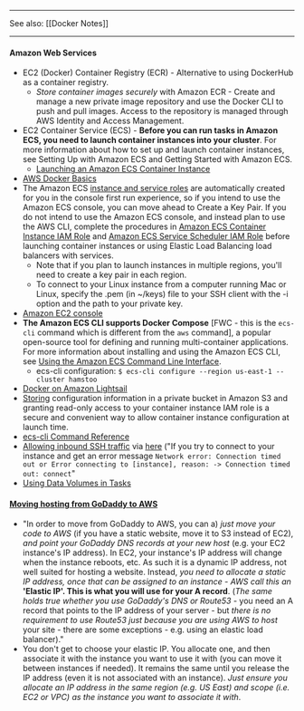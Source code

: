 ***

See also: [[Docker Notes]]

***

#### Amazon Web Services
* EC2 (Docker) Container Registry (ECR) - Alternative to using DockerHub as a container registry.
  * *Store container images securely* with Amazon ECR - Create and manage a new private image repository and use the Docker CLI to push and pull images. Access to the repository is managed through AWS Identity and Access Management. 
* EC2 Container Service (ECS) - **Before you can run tasks in Amazon ECS, you need to launch container instances into your cluster**. For more information about how to set up and launch container instances, see Setting Up with Amazon ECS and Getting Started with Amazon ECS.
  * [Launching an Amazon ECS Container Instance](http://docs.aws.amazon.com/AmazonECS/latest/developerguide/launch_container_instance.html)
* [AWS Docker Basics](http://docs.aws.amazon.com/AmazonECS/latest/developerguide/docker-basics.html)
* The Amazon ECS [instance and service roles](http://docs.aws.amazon.com/AmazonECS/latest/developerguide/get-set-up-for-amazon-ecs.html#create-an-iam-user) are automatically created for you in the console first run experience, so if you intend to use the Amazon ECS console, you can move ahead to Create a Key Pair. If you do not intend to use the Amazon ECS console, and instead plan to use the AWS CLI, complete the procedures in [Amazon ECS Container Instance IAM Role](http://docs.aws.amazon.com/AmazonECS/latest/developerguide/instance_IAM_role.html) and [Amazon ECS Service Scheduler IAM Role](http://docs.aws.amazon.com/AmazonECS/latest/developerguide/service_IAM_role.html) before launching container instances or using Elastic Load Balancing load balancers with services.
  * Note that if you plan to launch instances in multiple regions, you'll need to create a key pair in each region.
  * To connect to your Linux instance from a computer running Mac or Linux, specify the .pem (in ~/keys) file to your SSH client with the -i option and the path to your private key.
* [Amazon EC2 console](https://console.aws.amazon.com/ec2/)
* **The Amazon ECS CLI supports Docker Compose** [FWC - this is the `ecs-cli` command which is different from the `aws` command], a popular open-source tool for defining and running multi-container applications. For more information about installing and using the Amazon ECS CLI, see [Using the Amazon ECS Command Line Interface](http://docs.aws.amazon.com/AmazonECS/latest/developerguide/ECS_CLI.html).
  * ecs-cli configuration: `$ ecs-cli configure --region us-east-1 --cluster hamstoo`
* [Docker on Amazon Lightsail](https://davekz.com/docker-on-lightsail/)
* [Storing](http://docs.aws.amazon.com/AmazonECS/latest/developerguide/instance_IAM_role.html) configuration information in a private bucket in Amazon S3 and granting read-only access to your container instance IAM role is a secure and convenient way to allow container instance configuration at launch time.
* [ecs-cli Command Reference](http://docs.aws.amazon.com/AmazonECS/latest/developerguide/cmd-ecs-cli.html)
* [Allowing inbound SSH traffic](http://docs.aws.amazon.com/AWSEC2/latest/UserGuide/authorizing-access-to-an-instance.html#add-rule-authorize-access) via [here](http://docs.aws.amazon.com/AWSEC2/latest/UserGuide/TroubleshootingInstancesConnecting.html) ("If you try to connect to your instance and get an error message `Network error: Connection timed out or Error connecting to [instance], reason: -> Connection timed out: connect`"
* [Using Data Volumes in Tasks](http://docs.aws.amazon.com/AmazonECS/latest/developerguide/using_data_volumes.html)

#### [Moving hosting from GoDaddy to AWS](http://serverfault.com/questions/611805/switching-hosting-from-godaddy-to-aws)
* "In order to move from GoDaddy to AWS, you can a) *just move your code to AWS* (if you have a static website, move it to S3 instead of EC2), *and point your GoDaddy DNS records at your new host* (e.g. your EC2 instance's IP address). In EC2, your instance's IP address will change when the instance reboots, etc. As such it is a dynamic IP address, not well suited for hosting a website. Instead, *you need to allocate a static IP address, once that can be assigned to an instance - AWS call this an* **'Elastic IP'. This is what you will use for your A record**. (*The same holds true whether you use GoDaddy's DNS or Route53* - you need an A record that points to the IP address of your server - but *there is no requirement to use Route53 just because you are using AWS to host* your site - there are some exceptions - e.g. using an elastic load balancer)."
* You don't get to choose your elastic IP. You allocate one, and then associate it with the instance you want to use it with (you can move it between instances if needed). It remains the same until you release the IP address (even it is not associated with an instance). *Just ensure you allocate an IP address in the same region (e.g. US East) and scope (i.e. EC2 or VPC) as the instance you want to associate it with*.